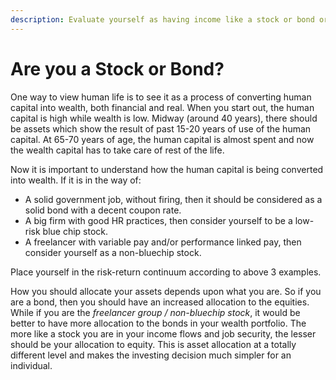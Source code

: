 ```yaml
---
description: Evaluate yourself as having income like a stock or bond or somewhere mixed and then accordingly plan out your asset allocation on a personal level.
---
```


# Are you a Stock or Bond?

One way to view human life is to see it as a process of converting human capital into wealth, both financial and real. When you start out, the human capital is high while wealth is low. Midway (around 40 years), there should be assets which show the result of past 15-20 years of use of the human capital. At 65-70 years of age, the human capital is almost spent and now the wealth capital has to take care of rest of the life.

Now it is important to understand how the human capital is being converted into wealth. If it is in the way of:

-   A solid government job, without firing, then it should be considered as a solid bond with a decent coupon rate.
-   A big firm with good HR practices, then consider yourself to be a low-risk blue chip stock.
-   A freelancer with variable pay and/or performance linked pay, then consider yourself as a non-bluechip stock.

Place yourself in the risk-return continuum according to above 3 examples.

How you should allocate your assets depends upon what you are. So if you are a bond, then you should have an increased allocation to the equities. While if you are the *freelancer group / non-bluechip stock*, it would be better to have more allocation to the bonds in your wealth portfolio. The more like a stock you are in your income flows and job security, the lesser should be your allocation to equity. This is asset allocation at a totally different level and makes the investing decision much simpler for an individual.
